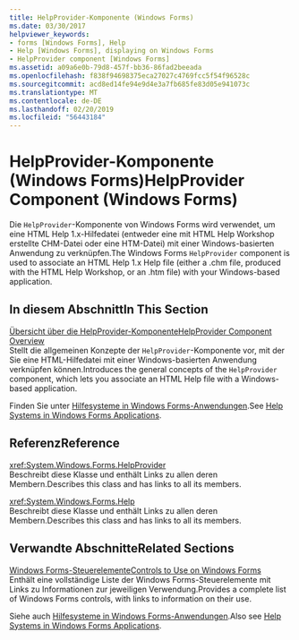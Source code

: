 ```yaml
---
title: HelpProvider-Komponente (Windows Forms)
ms.date: 03/30/2017
helpviewer_keywords:
- forms [Windows Forms], Help
- Help [Windows Forms], displaying on Windows Forms
- HelpProvider component [Windows Forms]
ms.assetid: a09a6e0b-79d8-457f-bb36-86fad2beeada
ms.openlocfilehash: f838f94698375eca27027c4769fcc5f54f96528c
ms.sourcegitcommit: acd8ed14fe94e9d4e3a7fb685fe83d05e941073c
ms.translationtype: MT
ms.contentlocale: de-DE
ms.lasthandoff: 02/20/2019
ms.locfileid: "56443184"
---
```

# <a name="helpprovider-component-windows-forms"></a><span data-ttu-id="52aca-102">HelpProvider-Komponente (Windows Forms)</span><span class="sxs-lookup"><span data-stu-id="52aca-102">HelpProvider Component (Windows Forms)</span></span>
<span data-ttu-id="52aca-103">Die `HelpProvider`-Komponente von Windows Forms wird verwendet, um eine HTML Help 1.x-Hilfedatei (entweder eine mit HTML Help Workshop erstellte CHM-Datei oder eine HTM-Datei) mit einer Windows-basierten Anwendung zu verknüpfen.</span><span class="sxs-lookup"><span data-stu-id="52aca-103">The Windows Forms `HelpProvider` component is used to associate an HTML Help 1.x Help file (either a .chm file, produced with the HTML Help Workshop, or an .htm file) with your Windows-based application.</span></span>  
  
## <a name="in-this-section"></a><span data-ttu-id="52aca-104">In diesem Abschnitt</span><span class="sxs-lookup"><span data-stu-id="52aca-104">In This Section</span></span>  
 [<span data-ttu-id="52aca-105">Übersicht über die HelpProvider-Komponente</span><span class="sxs-lookup"><span data-stu-id="52aca-105">HelpProvider Component Overview</span></span>](../../../../docs/framework/winforms/controls/helpprovider-component-overview-windows-forms.md)  
 <span data-ttu-id="52aca-106">Stellt die allgemeinen Konzepte der `HelpProvider`-Komponente vor, mit der Sie eine HTML-Hilfedatei mit einer Windows-basierten Anwendung verknüpfen können.</span><span class="sxs-lookup"><span data-stu-id="52aca-106">Introduces the general concepts of the `HelpProvider` component, which lets you associate an HTML Help file with a Windows-based application.</span></span>  
  
 <span data-ttu-id="52aca-107">Finden Sie unter [Hilfesysteme in Windows Forms-Anwendungen](../../../../docs/framework/winforms/advanced/help-systems-in-windows-forms-applications.md).</span><span class="sxs-lookup"><span data-stu-id="52aca-107">See [Help Systems in Windows Forms Applications](../../../../docs/framework/winforms/advanced/help-systems-in-windows-forms-applications.md).</span></span>  
  
## <a name="reference"></a><span data-ttu-id="52aca-108">Referenz</span><span class="sxs-lookup"><span data-stu-id="52aca-108">Reference</span></span>  
 <xref:System.Windows.Forms.HelpProvider>  
 <span data-ttu-id="52aca-109">Beschreibt diese Klasse und enthält Links zu allen deren Membern.</span><span class="sxs-lookup"><span data-stu-id="52aca-109">Describes this class and has links to all its members.</span></span>  
  
 <xref:System.Windows.Forms.Help>  
 <span data-ttu-id="52aca-110">Beschreibt diese Klasse und enthält Links zu allen deren Membern.</span><span class="sxs-lookup"><span data-stu-id="52aca-110">Describes this class and has links to all its members.</span></span>  
  
## <a name="related-sections"></a><span data-ttu-id="52aca-111">Verwandte Abschnitte</span><span class="sxs-lookup"><span data-stu-id="52aca-111">Related Sections</span></span>  
 [<span data-ttu-id="52aca-112">Windows Forms-Steuerelemente</span><span class="sxs-lookup"><span data-stu-id="52aca-112">Controls to Use on Windows Forms</span></span>](../../../../docs/framework/winforms/controls/controls-to-use-on-windows-forms.md)  
 <span data-ttu-id="52aca-113">Enthält eine vollständige Liste der Windows Forms-Steuerelemente mit Links zu Informationen zur jeweiligen Verwendung.</span><span class="sxs-lookup"><span data-stu-id="52aca-113">Provides a complete list of Windows Forms controls, with links to information on their use.</span></span>  
  
 <span data-ttu-id="52aca-114">Siehe auch [Hilfesysteme in Windows Forms-Anwendungen](../advanced/help-systems-in-windows-forms-applications.md).</span><span class="sxs-lookup"><span data-stu-id="52aca-114">Also see [Help Systems in Windows Forms Applications](../advanced/help-systems-in-windows-forms-applications.md).</span></span>
